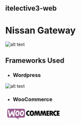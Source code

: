 ## itelective3-web
# Nissan Gateway
![alt text][logo]

[logo]: https://seeklogo.com/images/N/Nissan-logo-4B3C580C8A-seeklogo.com.png
## Frameworks Used

- ### Wordpress
![alt text][logo2]

[logo2]: https://p.kindpng.com/picc/s/140-1400810_wordpress-logo-png-pic-wordpress-png-transparent-png.png

- ### WooCommerce
![alt text][logo3]

[logo3]: https://github.com/Sunnyshio/itelective3-web/blob/main/Untitled%20design%20(2).png
